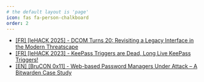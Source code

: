 ```yaml
---
# the default layout is 'page'
icon: fas fa-person-chalkboard
order: 2
---
```


- [[FR] [leHACK 2025] - DCOM Turns 20: Revisiting a Legacy Interface in the Modern Threatscape](https://d3lb3.github.io/assets/leHACK_2025.pdf)
- [[FR] [leHACK 2023] - KeePass Triggers are Dead, Long Live KeePass Triggers!](https://d3lb3.github.io/assets/leHACK_2023.pdf)
- [[EN] [BruCON 0x11] - Web-based Password Managers Under Attack – A Bitwarden Case Study](https://d3lb3.github.io/assets/BruCON_0x11.pdf.pdf)

